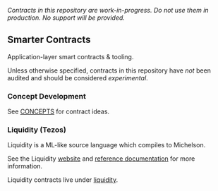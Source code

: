 *Contracts in this repository are work-in-progress.  Do not use them in production.  No support will be provided.*

## Smarter Contracts

Application-layer smart contracts &amp; tooling.

Unless otherwise specified, contracts in this repository have *not* been audited and should be considered *experimental*.

### Concept Development

See [CONCEPTS](CONCEPTS.md) for contract ideas.

### Liquidity (Tezos)

Liquidity is a ML-like source language which compiles to Michelson.

See the Liquidity [website](http://www.liquidity-lang.org/) and [reference documentation](http://www.liquidity-lang.org/doc/) for more information.

Liquidity contracts live under [liquidity](liquidity).
